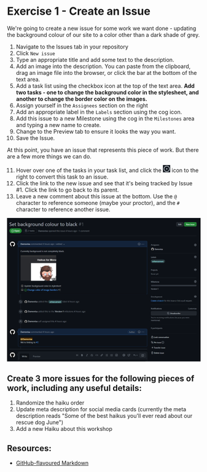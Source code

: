 # Exercise 1 - Create an Issue

We're going to create a new issue for some work we want done - updating the background colour of our site to a color other than a dark shade of grey.

1. Navigate to the Issues tab in your repository
2. Click `New issue`
3. Type an appropriate title and add some text to the description.
4. Add an image into the description. You can paste from the clipboard, drag an image file into the browser, or click the bar at the bottom of the text area.
5. Add a task list using the checkbox icon at the top of the text area. **Add two tasks - one to change the background color in the stylesheet, and another to change the border color on the images.**
6. Assign yourself in the `Assignees` section on the right
7. Add an appropriate label in the `Labels` section using the cog icon.
8. Add this issue to a new Milestone using the cog in the `Milestones` area and typing a new name to create.
9. Change to the Preview tab to ensure it looks the way you want.
10. Save the Issue.

At this point, you have an issue that represents this piece of work. But there are a few more things we can do.

11. Hover over one of the tasks in your task list, and click the ![circular create issue icon](../../images/create-issue.png) icon to the right to convert this task to an issue.
12. Click the link to the new issue and see that it's being tracked by Issue #1. Click the link to go back to its parent.
13. Leave a new comment about this issue at the bottom. Use the `@` character to reference someone (maybe your proctor), and the `#` character to reference another issue.

![The result of exercise 1](../../images/new-issue.png)

## Create 3 more issues for the following pieces of work, including any useful details:
1. Randomize the haiku order
2. Update meta description for social media cards (currently the meta description reads "Some of the best haikus you'll ever read about our rescue dog June")
3. Add a new Haiku about this workshop

## Resources:
- [GitHub-flavoured Markdown](https://docs.github.com/en/get-started/writing-on-github/getting-started-with-writing-and-formatting-on-github/basic-writing-and-formatting-syntax)